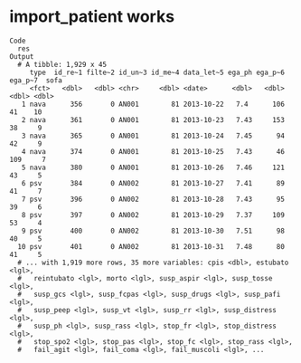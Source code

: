 # import_patient works

    Code
      res
    Output
      # A tibble: 1,929 x 45
         type  id_re~1 filte~2 id_un~3 id_me~4 data_let~5 ega_ph ega_p~6 ega_p~7  sofa
         <fct>   <dbl>   <dbl> <chr>     <dbl> <date>      <dbl>   <dbl>   <dbl> <dbl>
       1 nava      356       0 AN001        81 2013-10-22   7.4      106      41    10
       2 nava      361       0 AN001        81 2013-10-23   7.43     153      38     9
       3 nava      365       0 AN001        81 2013-10-24   7.45      94      42     9
       4 nava      374       0 AN001        81 2013-10-25   7.43      46     109     7
       5 nava      380       0 AN001        81 2013-10-26   7.46     121      43     5
       6 psv       384       0 AN002        81 2013-10-27   7.41      89      41     7
       7 psv       396       0 AN002        81 2013-10-28   7.43      95      39     6
       8 psv       397       0 AN002        81 2013-10-29   7.37     109      53     4
       9 psv       400       0 AN002        81 2013-10-30   7.51      98      40     5
      10 psv       401       0 AN002        81 2013-10-31   7.48      80      41     5
      # ... with 1,919 more rows, 35 more variables: cpis <dbl>, estubato <lgl>,
      #   reintubato <lgl>, morto <lgl>, susp_aspir <lgl>, susp_tosse <lgl>,
      #   susp_gcs <lgl>, susp_fcpas <lgl>, susp_drugs <lgl>, susp_pafi <lgl>,
      #   susp_peep <lgl>, susp_vt <lgl>, susp_rr <lgl>, susp_distress <lgl>,
      #   susp_ph <lgl>, susp_rass <lgl>, stop_fr <lgl>, stop_distress <lgl>,
      #   stop_spo2 <lgl>, stop_pas <lgl>, stop_fc <lgl>, stop_rass <lgl>,
      #   fail_agit <lgl>, fail_coma <lgl>, fail_muscoli <lgl>, ...

